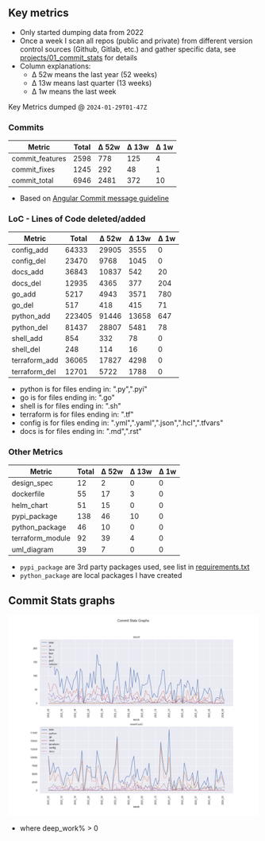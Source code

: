 ## Key metrics
- Only started dumping data from 2022
- Once a week I scan all repos (public and private) from different version control sources (Github, Gitlab, etc.) and gather specific data, see [projects/01_commit_stats](projects/01_commit_stats.md) for details 
- Column explanations: 
  - Δ 52w means the last year (52 weeks)
  - Δ 13w means last quarter (13 weeks)
  - Δ 1w means the last week

<!-- KEY-METRICS:START -->
Key Metrics dumped @ `2024-01-29T01-47Z`

### Commits

Metric | Total | Δ 52w | Δ 13w | Δ 1w
--- | --- | --- | --- | ---
commit_features | 2598 | 778 | 125 | 4
commit_fixes | 1245 | 292 | 48 | 1
commit_total | 6946 | 2481 | 372 | 10

- Based on [Angular Commit message guideline](https://github.com/angular/angular/blob/main/CONTRIBUTING.md#-commit-message-guidelines)

### LoC - Lines of Code deleted/added

Metric | Total | Δ 52w | Δ 13w | Δ 1w
--- | --- | --- | --- | ---
config_add | 64333 | 29905 | 3555 | 0
config_del | 23470 | 9768 | 1045 | 0
docs_add | 36843 | 10837 | 542 | 20
docs_del | 12935 | 4365 | 377 | 204
go_add | 5217 | 4943 | 3571 | 780
go_del | 517 | 418 | 415 | 71
python_add | 223405 | 91446 | 13658 | 647
python_del | 81437 | 28807 | 5481 | 78
shell_add | 854 | 332 | 78 | 0
shell_del | 248 | 114 | 16 | 0
terraform_add | 36065 | 17827 | 4298 | 0
terraform_del | 12701 | 5722 | 1788 | 0

- python is for files ending in: ".py",".pyi"
- go is for files ending in: ".go"
- shell is for files ending in: ".sh"
- terraform is for files ending in: ".tf"
- config is for files ending in: ".yml",".yaml",".json",".hcl",".tfvars"
- docs is for files ending in: ".md",".rst"

### Other Metrics

Metric | Total | Δ 52w | Δ 13w | Δ 1w
--- | --- | --- | --- | ---
design_spec | 12 | 2 | 0 | 0
dockerfile | 55 | 17 | 3 | 0
helm_chart | 51 | 15 | 0 | 0
pypi_package | 138 | 46 | 10 | 0
python_package | 46 | 10 | 0 | 0
terraform_module | 92 | 39 | 4 | 0
uml_diagram | 39 | 7 | 0 | 0
<!-- KEY-METRICS:END -->
- `pypi_package` are 3rd party packages used, see list in [requirements.txt](./requirements.txt)
- `python_package` are local packages I have created


## Commit Stats graphs
![img.png](graph.png)
- where deep_work% > 0